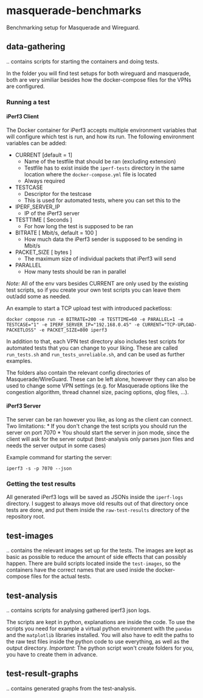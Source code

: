 # masquerade-benchmarks

Benchmarking setup for Masquerade and Wireguard.

## data-gathering
.. contains scripts for starting the containers and doing tests.

In the folder you will find test setups for both wireguard and masquerade, both are very similiar besides how the docker-compose files for the VPNs are configured.

### Running a test

#### iPerf3 Client

The Docker container for iPerf3 accepts multiple environment variables that will configure which test is run, and how its run. The following environment variables can be added:

* CURRENT [default = 1]
    * Name of the testfile that should be ran (excluding extension)
    * Testfile has to exist inside the `iperf-tests` directory in the same location where the `docker-compose.yml` file is located
    * Always required
* TESTCASE
    * Descriptor for the testcase
    * This is used for automated tests, where you can set this to the 
* IPERF_SERVER_IP
    * IP of the iPerf3 server
* TESTTIME [ Seconds ]
    * For how long the test is supposed to be ran
* BITRATE [ Mbit/s, default = 100 ]
    * How much data the iPerf3 sender is supposed to be sending in Mbit/s
* PACKET_SIZE [ bytes ]
    * The maximum size of individual packets that iPerf3 will send
* PARALLEL
    * How many tests should be ran in parallel

*Note:* All of the env vars besides CURRENT are only used by the existing test scripts, so if you create your own test scripts you can leave them out/add some as needed.

An example to start a TCP upload test with introduced packetloss:
```
docker compose run -e BITRATE=200 -e TESTTIME=60 -e PARALLEL=1 -e TESTCASE="1" -e IPERF_SERVER_IP="192.168.0.45" -e CURRENT="TCP-UPLOAD-PACKETLOSS" -e PACKET_SIZE=800 iperf3
```

In addition to that, each VPN test directory also includes test scripts for automated tests that you can change to your liking. These are called `run_tests.sh` and `run_tests_unreliable.sh`, and can be used as further examples.

The folders also contain the relevant config directories of Masquerade/WireGuard. These can be left alone, however they can also be used to change some VPN settings (e.g. for Masquerade options like the congestion algorithm, thread channel size, pacing options, qlog files, ...).
#### iPerf3 Server

The server can be ran however you like, as long as the client can connect. 
Two limitations:
    * If you don't change the test scripts you should run the server on port 7070
    * You should start the server in json mode, since the client will ask for the server output (test-analysis only parses json files and needs the server output in some cases)

Example command for starting the server:
```
iperf3 -s -p 7070 --json
```

### Getting the test results

All generated iPerf3 logs will be saved as JSONs inside the `iperf-logs` directory. I suggest to always move old results out of that directory once tests are done, and put them inside the `raw-test-results` directory of the repository root.

## test-images
.. contains the relevant images set up for the tests.
The images are kept as basic as possible to reduce the amount of side effects that can possibly happen.
There are build scripts located inside the `test-images`, so the containers have the correct names that are used inside the docker-compose files for the actual tests.


## test-analysis
.. contains scripts for analysing gathered iperf3 json logs.

The scripts are kept in python, explanations are inside the code.
To use the scripts you need for example a virtual python environment with the `pandas` and the `matplotlib` libraries installed.
You will also have to edit the paths to the raw test files inside the python code to use everything, as well as the output directory. 
*Important*: The python script won't create folders for you, you have to create them in advance. 

## test-result-graphs
.. contains generated graphs from the test-analysis.
